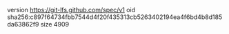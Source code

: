 version https://git-lfs.github.com/spec/v1
oid sha256:c897f64734fbb7544d4f20f435313cb5263402194ea4f6bd4b8d185da63862f9
size 4909
